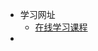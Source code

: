 - 学习网址
	- [在线学习课程](https://www.matongxue.com/login/?url=https://www.matongxue.com/lessons/687/parts/1392/)
-